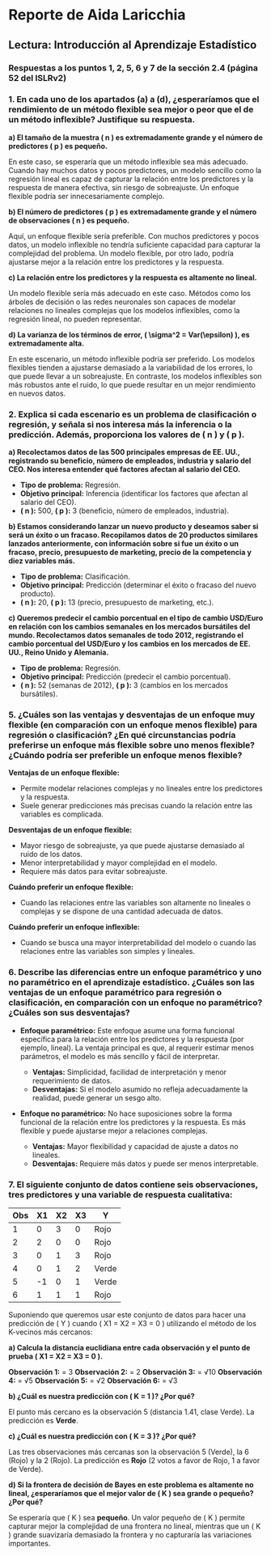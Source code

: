 # Reporte de Aida Laricchia
## Lectura: Introducción al Aprendizaje Estadístico
### Respuestas a los puntos 1, 2, 5, 6 y 7 de la sección 2.4 (página 52 del ISLRv2)

### 1. En cada uno de los apartados (a) a (d), ¿esperaríamos que el rendimiento de un método flexible sea mejor o peor que el de un método inflexible? Justifique su respuesta.

**a) El tamaño de la muestra \( n \) es extremadamente grande y el número de predictores \( p \) es pequeño.**

En este caso, se esperaría que un método inflexible sea más adecuado. Cuando hay muchos datos y pocos predictores, un modelo sencillo como la regresión lineal es capaz de capturar la relación entre los predictores y la respuesta de manera efectiva, sin riesgo de sobreajuste. Un enfoque flexible podría ser innecesariamente complejo.

**b) El número de predictores \( p \) es extremadamente grande y el número de observaciones \( n \) es pequeño.**

Aquí, un enfoque flexible sería preferible. Con muchos predictores y pocos datos, un modelo inflexible no tendría suficiente capacidad para capturar la complejidad del problema. Un modelo flexible, por otro lado, podría ajustarse mejor a la relación entre los predictores y la respuesta.

**c) La relación entre los predictores y la respuesta es altamente no lineal.**

Un modelo flexible sería más adecuado en este caso. Métodos como los árboles de decisión o las redes neuronales son capaces de modelar relaciones no lineales complejas que los modelos inflexibles, como la regresión lineal, no pueden representar.

**d) La varianza de los términos de error, \( \sigma^2 = Var(\epsilon) \), es extremadamente alta.**

En este escenario, un método inflexible podría ser preferido. Los modelos flexibles tienden a ajustarse demasiado a la variabilidad de los errores, lo que puede llevar a un sobreajuste. En contraste, los modelos inflexibles son más robustos ante el ruido, lo que puede resultar en un mejor rendimiento en nuevos datos.

### 2. Explica si cada escenario es un problema de clasificación o regresión, y señala si nos interesa más la inferencia o la predicción. Además, proporciona los valores de \( n \) y \( p \).

**a) Recolectamos datos de las 500 principales empresas de EE. UU., registrando su beneficio, número de empleados, industria y salario del CEO. Nos interesa entender qué factores afectan al salario del CEO.**

- **Tipo de problema:** Regresión.
- **Objetivo principal:** Inferencia (identificar los factores que afectan al salario del CEO).
- **\( n \):** 500, **\( p \):** 3 (beneficio, número de empleados, industria).

**b) Estamos considerando lanzar un nuevo producto y deseamos saber si será un éxito o un fracaso. Recopilamos datos de 20 productos similares lanzados anteriormente, con información sobre si fue un éxito o un fracaso, precio, presupuesto de marketing, precio de la competencia y diez variables más.**

- **Tipo de problema:** Clasificación.
- **Objetivo principal:** Predicción (determinar el éxito o fracaso del nuevo producto).
- **\( n \):** 20, **\( p \):** 13 (precio, presupuesto de marketing, etc.).

**c) Queremos predecir el cambio porcentual en el tipo de cambio USD/Euro en relación con los cambios semanales en los mercados bursátiles del mundo. Recolectamos datos semanales de todo 2012, registrando el cambio porcentual del USD/Euro y los cambios en los mercados de EE. UU., Reino Unido y Alemania.**

- **Tipo de problema:** Regresión.
- **Objetivo principal:** Predicción (predecir el cambio porcentual).
- **\( n \):** 52 (semanas de 2012), **\( p \):** 3 (cambios en los mercados bursátiles).

### 5. ¿Cuáles son las ventajas y desventajas de un enfoque muy flexible (en comparación con un enfoque menos flexible) para regresión o clasificación? ¿En qué circunstancias podría preferirse un enfoque más flexible sobre uno menos flexible? ¿Cuándo podría ser preferible un enfoque menos flexible?

**Ventajas de un enfoque flexible:**
- Permite modelar relaciones complejas y no lineales entre los predictores y la respuesta.
- Suele generar predicciones más precisas cuando la relación entre las variables es complicada.

**Desventajas de un enfoque flexible:**
- Mayor riesgo de sobreajuste, ya que puede ajustarse demasiado al ruido de los datos.
- Menor interpretabilidad y mayor complejidad en el modelo.
- Requiere más datos para evitar sobreajuste.

**Cuándo preferir un enfoque flexible:**
- Cuando las relaciones entre las variables son altamente no lineales o complejas y se dispone de una cantidad adecuada de datos.

**Cuándo preferir un enfoque inflexible:**
- Cuando se busca una mayor interpretabilidad del modelo o cuando las relaciones entre las variables son simples y lineales.

### 6. Describe las diferencias entre un enfoque paramétrico y uno no paramétrico en el aprendizaje estadístico. ¿Cuáles son las ventajas de un enfoque paramétrico para regresión o clasificación, en comparación con un enfoque no paramétrico? ¿Cuáles son sus desventajas?

- **Enfoque paramétrico:** Este enfoque asume una forma funcional específica para la relación entre los predictores y la respuesta (por ejemplo, lineal). La ventaja principal es que, al requerir estimar menos parámetros, el modelo es más sencillo y fácil de interpretar.
  - **Ventajas:** Simplicidad, facilidad de interpretación y menor requerimiento de datos.
  - **Desventajas:** Si el modelo asumido no refleja adecuadamente la realidad, puede generar un sesgo alto.

- **Enfoque no paramétrico:** No hace suposiciones sobre la forma funcional de la relación entre los predictores y la respuesta. Es más flexible y puede ajustarse mejor a relaciones complejas.
  - **Ventajas:** Mayor flexibilidad y capacidad de ajuste a datos no lineales.
  - **Desventajas:** Requiere más datos y puede ser menos interpretable.

### 7. El siguiente conjunto de datos contiene seis observaciones, tres predictores y una variable de respuesta cualitativa:

| Obs | X1   | X2   | X3  | Y    |
| --- | ---- | ---- | --- | ---- |
| 1   | 0    | 3    | 0   | Rojo |
| 2   | 2    | 0    | 0   | Rojo |
| 3   | 0    | 1    | 3   | Rojo |
| 4   | 0    | 1    | 2   | Verde|
| 5   | -1   | 0    | 1   | Verde|
| 6   | 1    | 1    | 1   | Rojo |

Suponiendo que queremos usar este conjunto de datos para hacer una predicción de \( Y \) cuando \( X1 = X2 = X3 = 0 \) utilizando el método de los K-vecinos más cercanos:

**a) Calcula la distancia euclidiana entre cada observación y el punto de prueba \( X1 = X2 = X3 = 0 \).**

**Observación 1:** = 3
**Observación 2:** = 2
**Observación 3:** = √10
**Observación 4:** = √5
**Observación 5:** = √2
**Observación 6:** = √3

**b) ¿Cuál es nuestra predicción con \( K = 1 \)? ¿Por qué?**

El punto más cercano es la observación 5 (distancia 1.41, clase Verde). La predicción es **Verde**.

**c) ¿Cuál es nuestra predicción con \( K = 3 \)? ¿Por qué?**

Las tres observaciones más cercanas son la observación 5 (Verde), la 6 (Rojo) y la 2 (Rojo). La predicción es **Rojo** (2 votos a favor de Rojo, 1 a favor de Verde).

**d) Si la frontera de decisión de Bayes en este problema es altamente no lineal, ¿esperaríamos que el mejor valor de \( K \) sea grande o pequeño? ¿Por qué?**

Se esperaría que \( K \) sea **pequeño**. Un valor pequeño de \( K \) permite capturar mejor la complejidad de una frontera no lineal, mientras que un \( K \) grande suavizaría demasiado la frontera y no capturaría las variaciones importantes.
